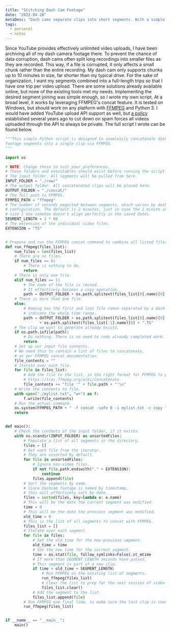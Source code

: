 ```yaml
---
title: "Stitching Dash Cam Footage"
date: "2022-04-26"
metaDesc: "Dash cams separate clips into short segments. With a simple script, I can seamlessly stitch them back together."
tags:
  - personal
  - notes
---
```


Since YouTube provides effectively unlimited video uploads, I have been archiving all of my dash camera footage there.
To prevent the chance of data corruption, dash cams often split long recordings into smaller files as they are recorded.
This way, if a file is corrupted, it only affects a small chunk rather than the entire recording.
My dash cam only supports chunks up to 10 minutes in size, far shorter than my typical drive.
For the sake of organization, I want my segments combined into a full-length trips so that I have one trip per video upload.
There are some solutions already available online, but none of the existing tools met my needs.
Implementing the desired segment joining was simple enough, so I wrote my own script.
At a broad level, it works by leveraging FFMPEG's concat feature.
It is tested on Windows, but should work on any platform with [FFMPEG](https://ffmpeg.org/) and Python 3.
I would have added YouTube upload API support as well, but [a policy](https://developers.google.com/youtube/v3/docs/videos/insert) established several years ago to cut down on spam forces all videos uploaded through the API to always be private.
The full script I wrote can be found below.

```python
"""This simple Python script is designed to seamlessly concatenate dash camera
footage segments into a single clip via FFMPEG.
"""

import os

# NOTE: Change these to suit your preferences.
# These folders and executables should exist before running the script.
# The input folder. All segments will be pulled from here.
INPUT_FOLDER = "./raw/"
# The output folder. All concatenated clips will be placed here.
OUTPUT_FOLDER = "./concat/"
# The full path to FFMPEG.
FFMPEG_PATH = "ffmpeg"
# The number of seconds expected between segments, which varies by dash cam
# configuration. The default is 2 minutes, just in case the 1 minute segment
# size I use somehow doesn't align perfectly in the saved dates.
SEGMENT_LENGTH = 2 * 60
# The extension of the individual video files.
EXTENSION = "TS"


# Prepare and run the FFMPEG concat command to combine all listed files.
def run_ffmpeg(files_list):
    num_files = len(files_list)
    # There are no files.
    if num_files == 0:
        # There is nothing to do.
        return
    # There is only one file.
    elif num_files == 1:
        # The name of the file is reused.
        # It effectively becomes a copy operation.
        path = OUTPUT_FOLDER + os.path.splitext(files_list[0].name)[0] + ".TS"
    # There is more than one file.
    else:
        # Naming has the first and last file names separated by a dash to
        # indicate the whole time range.
        path = OUTPUT_FOLDER + os.path.splitext(files_list[0].name)[0] + "-" \
               + os.path.splitext(files_list[-1].name)[0] + ".TS"
    # The clip we want to generate already exists.
    if os.path.isfile(path):
        # Do nothing. There is no need to redo already completed work.
        return
    # Set up our input file contents.
    # We need this to contain a list of files to concatenate,
    # as per FFMPEG concat documentation.
    file_contents = ""
    # Iterate over each file.
    for file in files_list:
        # Add the file to the list, in the right format for FFMPEG to parse.
        # https://trac.ffmpeg.org/wiki/Concatenate
        file_contents += "file '" + file.path + "'\n"
    # Write the contents to file.
    with open("./mylist.txt", "w+") as f:
        f.write(file_contents)
    # Run the actual command.
    os.system(FFMPEG_PATH + " -f concat -safe 0 -i mylist.txt -c copy " + path)
    return


def main():
    # Check the contents of the input folder, if it exists.
    with os.scandir(INPUT_FOLDER) as unsortedFiles:
        # Populate a list of all segments in the directory.
        files = []
        # Get each file from the iterator.
        # They are unsorted by default.
        for file in unsortedFiles:
            # Ignore non-video files.
            if not file.path.endswith("." + EXTENSION):
                continue
            files.append(file)
        # Sort the segments by name.
        # Since dashcam footage is named by timestamp,
        # this will effectively sort by date.
        files = sorted(files, key=lambda e: e.name)
        # This will be the date the current segment was modified.
        time = 0
        # This will be the date the previous segment was modified.
        old_time = 0
        # This is the list of all segments to concat with FFMPEG.
        files_list = []
        # Iterate over each segment.
        for file in files:
            # Set the old_time for the now-previous segment.
            old_time = time
            # Set the new time for the current segment.
            time = os.stat(file, follow_symlinks=False).st_mtime
            # If more than SEGMENT_LENGTH seconds have passed.
            # This segment is part of a new clip.
            if time > old_time + SEGMENT_LENGTH:
                # Run FFMPEG on the existing list of segments.
                run_ffmpeg(files_list)
                # Clear the list to prep for the next session of video segments.
                files_list.clear()
            # Add the segment to the list.
            files_list.append(file)
        # Run FFMPEG one final time, to make sure the last clip is concatenated.
        run_ffmpeg(files_list)


if __name__ == "__main__":
    main()
```